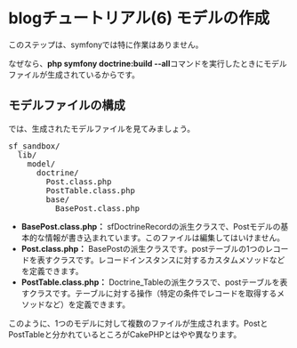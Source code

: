 blogチュートリアル(6) モデルの作成
==================================

このステップは、symfonyでは特に作業はありません。

なぜなら、**php symfony doctrine:build --all**コマンドを実行したときにモデルファイルが生成されているからです。


モデルファイルの構成
--------------------

では、生成されたモデルファイルを見てみましょう。

<pre>
sf_sandbox/
  lib/
    model/
      doctrine/
        Post.class.php
        PostTable.class.php
        base/
          BasePost.class.php
</pre>

- **BasePost.class.php：** sfDoctrineRecordの派生クラスで、Postモデルの基本的な情報が書き込まれています。このファイルは編集してはいけません。
- **Post.class.php：** BasePostの派生クラスです。postテーブルの1つのレコードを表すクラスです。レコードインスタンスに対するカスタムメソッドなどを定義できます。
- **PostTable.class.php：** Doctrine_Tableの派生クラスで、postテーブルを表すクラスです。テーブルに対する操作（特定の条件でレコードを取得するメソッドなど）を定義できます。

このように、1つのモデルに対して複数のファイルが生成されます。PostとPostTableと分かれているところがCakePHPとはやや異なります。
